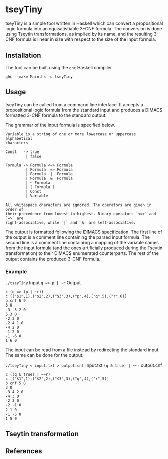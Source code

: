 # tseyTiny

tseyTiny is a simple tool written in Haskell which can convert a propositional
logic formula into an equisatisfiable 3-CNF formula. The conversion is done
using Tseytin transformations, as implied by its name, and the resulting 3-CNF
formula is linear in size with respect to the size of the input formula.


## Installation

The tool can be built using the `ghc` Haskell compiler

`ghc --make Main.hs -o tseyTiny`


## Usage

tseyTiny can be called from a command line interface. It accepts a
propositional logic formula from the standard input and produces a DIMACS
formatted 3-CNF formula to the standard output.

The grammar of the input formula is specified below.

```
Variable is a string of one or more lowercase or uppercase alphabetical
characters

Const   -> true
         | false

Formula -> Formula <=> Formula
         | Formula  => Formula
         | Formula  |  Formula
         | Formula  &  Formula
         | ~ Formula
         | ( Formula )
         | Const
         | Variable

All whitespace characters are ignored. The operators are given in order of
their precedence from lowest to highest. Binary operators `<=>` and `=>` are
right-associative, while `|` and `&` are left-associative.
```

The output is formatted following the DIMACS specification. The first line of
the output is a comment line containing the parsed input formula. The second
line is a comment line containing a mapping of the variable names from the
input formula (and the ones artificially produced during the Tseytin
transformation) to their DIMACS enumerated counterparts. The rest of the output
contains the produced 3-CNF formula.


### Example

`./tseyTiny`
Input
`q => p | ~r`
Output
```
c (q => (p | ~r))
c [("$1",1),("$2",2),("$3",3),("p",4),("q",5),("r",6)]
p cnf 6 9
3 0
-3 -5 2 0
5 3 0
-2 3 0
-2 4 1 0
-4 2 0
-1 2 0
-1 -6 0
1 6 0
```

The input can be read from a file instead by redirecting the standard input.
The same can be done for the output.

`./tseyTiny < input.txt > output.cnf`
input.txt
`(q & true) | ~~r`
output.cnf
```
c ((q & true) | ~~r)
c [("$1",1),("$2",2),("$3",3),("q",4),("r",5)]
p cnf 5 8
3 0
-3 4 2 0
-4 3 0
-2 3 0
-2 -1 0
2 1 0
-1 -5 0
1 5 0
```

## Tseytin transformation

## References
